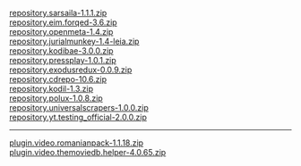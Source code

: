 <a href="repository.sarsaila-1.1.1.zip">repository.sarsaila-1.1.1.zip</a><br>
<a href="repository.eim.forqed-3.6.zip">repository.eim.forqed-3.6.zip</a><br>
<a href="repository.openmeta-1.4.zip">repository.openmeta-1.4.zip</a><br>
<a href="repository.jurialmunkey-1.4-leia.zip">repository.jurialmunkey-1.4-leia.zip</a><br>
<a href="repository.kodibae-3.0.0.zip">repository.kodibae-3.0.0.zip</a><br>
<a href="repository.pressplay-1.0.1.zip">repository.pressplay-1.0.1.zip</a><br>
<a href="repository.exodusredux-0.0.9.zip">repository.exodusredux-0.0.9.zip</a><br>
<a href="repository.cdrepo-10.6.zip">repository.cdrepo-10.6.zip</a><br>
<a href="repository.kodil-1.3.zip">repository.kodil-1.3.zip</a><br>
<a href="repository.polux-1.0.8.zip">repository.polux-1.0.8.zip</a><br>
<a href="repository.universalscrapers-1.0.0.zip">repository.universalscrapers-1.0.0.zip</a><br>
<a href="repository.yt.testing_official-2.0.0.zip">repository.yt.testing_official-2.0.0.zip</a><br>
<hr>
<a href="plugin.video.romanianpack-1.1.18.zip">plugin.video.romanianpack-1.1.18.zip</a><br>
<a href="plugin.video.themoviedb.helper-4.0.65.zip">plugin.video.themoviedb.helper-4.0.65.zip</a><br>
